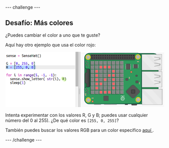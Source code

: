 \--- challenge \---

## Desafío: Más colores

¿Puedes cambiar el color a uno que te guste?

Aquí hay otro ejemplo que usa el color rojo:

![captura de pantalla](images/timer-red.png)

Intenta experimentar con los valores R, G y B; puedes usar cualquier número del 0 al 255). ¿De qué color es ` [255, 0, 255] `?

También puedes buscar los valores RGB para un color específico <a href="http://jumpto.cc/colours" target="_blank"> aquí </a>.

\--- /challenge \---